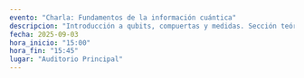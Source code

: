 ```yaml
---
evento: "Charla: Fundamentos de la información cuántica"
descripcion: "Introducción a qubits, compuertas y medidas. Sección teórica con demostraciones en vivo."
fecha: 2025-09-03
hora_inicio: "15:00"
hora_fin: "15:45"
lugar: "Auditorio Principal"
---
```

